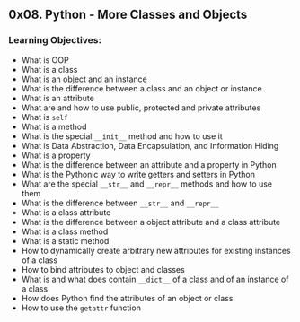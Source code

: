 ## 0x08. Python - More Classes and Objects

### Learning Objectives:

- What is OOP  
- What is a class  
- What is an object and an instance  
- What is the difference between a class and an object or instance  
- What is an attribute  
- What are and how to use public, protected and private attributes  
- What is `self`  
- What is a method  
- What is the special `__init__` method and how to use it  
- What is Data Abstraction, Data Encapsulation, and Information Hiding  
- What is a property  
- What is the difference between an attribute and a property in Python  
- What is the Pythonic way to write getters and setters in Python  
- What are the special `__str__` and `__repr__` methods and how to use them  
- What is the difference between `__str__` and `__repr__`  
- What is a class attribute  
- What is the difference between a object attribute and a class attribute  
- What is a class method  
- What is a static method  
- How to dynamically create arbitrary new attributes for existing instances of a class  
- How to bind attributes to object and classes  
- What is and what does contain `__dict__` of a class and of an instance of a class  
- How does Python find the attributes of an object or class  
- How to use the `getattr` function  
